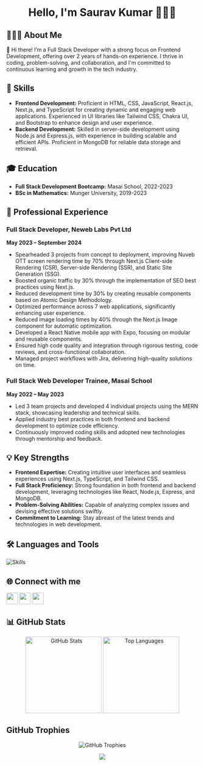 <!-- Header -->
<h1 align="center">Hello, I'm Saurav Kumar 👨🏻‍💻</h1>

<!-- About Me Section -->
## 🙋🏻‍♂️ About Me 

👋 Hi there! I’m a Full Stack Developer with a strong focus on Frontend Development, offering over 2 years of hands-on experience. I thrive in coding, problem-solving, and collaboration, and I'm committed to continuous learning and growth in the tech industry.

## 🥇 Skills 

- **Frontend Development:** Proficient in HTML, CSS, JavaScript, React.js, Next.js, and TypeScript for creating dynamic and engaging web applications. Experienced in UI libraries like Tailwind CSS, Chakra UI, and Bootstrap to enhance design and user experience.
- **Backend Development:** Skilled in server-side development using Node.js and Express.js, with experience in building scalable and efficient APIs. Proficient in MongoDB for reliable data storage and retrieval.

## 🎓 Education 

- **Full Stack Development Bootcamp:** Masai School, 2022-2023
- **BSc in Mathematics:** Munger University, 2019-2023

## 🚀 Professional Experience

### Full Stack Developer, Neweb Labs Pvt Ltd
**May 2023 – September 2024**

- Spearheaded 3 projects from concept to deployment, improving Nuveb OTT screen rendering time by 70% through Next.js Client-side Rendering (CSR), Server-side Rendering (SSR), and Static Site Generation (SSG).
- Boosted organic traffic by 30% through the implementation of SEO best practices using Next.js.
- Reduced development time by 30% by creating reusable components based on Atomic Design Methodology.
- Optimized performance across 7 web applications, significantly enhancing user experience.
- Reduced image loading times by 40% through the Next.js Image component for automatic optimization.
- Developed a React Native mobile app with Expo, focusing on modular and reusable components.
- Ensured high code quality and integration through rigorous testing, code reviews, and cross-functional collaboration.
- Managed project workflows with Jira, delivering high-quality solutions on time.

### Full Stack Web Developer Trainee, Masai School
**May 2022 – May 2023**

- Led 3 team projects and developed 4 individual projects using the MERN stack, showcasing leadership and technical skills.
- Applied industry best practices in both frontend and backend development to optimize code efficiency.
- Continuously improved coding skills and adopted new technologies through mentorship and feedback.

## 💡 Key Strengths

- **Frontend Expertise:** Creating intuitive user interfaces and seamless experiences using Next.js, TypeScript, and Tailwind CSS.
- **Full Stack Proficiency:** Strong foundation in both frontend and backend development, leveraging technologies like React, Node.js, Express, and MongoDB.
- **Problem-Solving Abilities:** Capable of analyzing complex issues and devising effective solutions swiftly.
- **Commitment to Learning:** Stay abreast of the latest trends and technologies in web development.

## 🛠️ Languages and Tools

![Skills](https://skillicons.dev/icons?i=html,css,js,react,redux,nextjs,ts,figma,tailwind,bootstrap,nodejs,express,mongodb,git,github,githubactions,gitlab,vscode,postman,docker,netlify,vercel,vite)

## 🌐 Connect with me

[<img src="https://img.shields.io/badge/LinkedIn-%230077B5.svg?logo=linkedin&logoColor=white" height="30">](https://www.linkedin.com/in/saurav02022/) 
[<img src="https://img.shields.io/badge/Gmail-%23D14836.svg?logo=gmail&logoColor=white" height="30">](mailto:sk729584@gmail.com) 
[<img src="https://img.shields.io/badge/Resume-%2312100E.svg?logo=adobe-acrobat-reader&logoColor=white" height="30">](https://drive.google.com/file/d/1XDP7rusRRjdXCl0pDYVi8jRVI-5J3G7s/view?usp=sharing)

## 📊 GitHub Stats

<p align="center">
  <img src="https://github-readme-stats.vercel.app/api?username=Saurav02022&theme=dracula" alt="GitHub Stats" height="200"/>
  <img src="https://github-readme-stats.vercel.app/api/top-langs/?username=Saurav02022&theme=dracula" alt="Top Languages" height="200"/>
</p>

## GitHub Trophies

<p align="center">
  <img src="https://github-profile-trophy.vercel.app/?username=Saurav02022&theme=monokai" alt="GitHub Trophies"/>
</p>

<!-- Footer Section -->
<p align="center">
  <img src="https://capsule-render.vercel.app/api?type=waving&color=gradient&height=100&section=footer"/>
</p>
